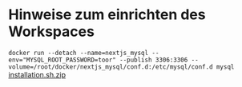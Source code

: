 # Hinweise zum einrichten des Workspaces

`docker run --detach --name=nextjs_mysql --env="MYSQL_ROOT_PASSWORD=toor" --publish 3306:3306 --volume=/root/docker/nextjs_mysql/conf.d:/etc/mysql/conf.d mysql`
[installation.sh.zip](https://github.com/gz-bad-erzland-p2/Dokumentation/files/10124559/installation.sh.zip)
